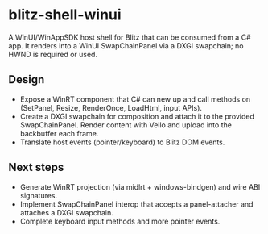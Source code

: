 # blitz-shell-winui

A WinUI/WinAppSDK host shell for Blitz that can be consumed from a C# app. It renders into a WinUI SwapChainPanel via a DXGI swapchain; no HWND is required or used.

## Design

- Expose a WinRT component that C# can new up and call methods on (SetPanel, Resize, RenderOnce, LoadHtml, input APIs).
- Create a DXGI swapchain for composition and attach it to the provided SwapChainPanel. Render content with Vello and upload into the backbuffer each frame.
- Translate host events (pointer/keyboard) to Blitz DOM events.

## Next steps

- Generate WinRT projection (via midlrt + windows-bindgen) and wire ABI signatures.
- Implement SwapChainPanel interop that accepts a panel-attacher and attaches a DXGI swapchain. 
- Complete keyboard input methods and more pointer events.
